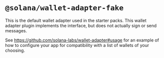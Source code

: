 # `@solana/wallet-adapter-fake`

This is the default wallet adapter used in the starter packs. This wallet adapter plugin implements the interface, but does not actually sign or send messages.

See https://github.com/solana-labs/wallet-adapter#usage for an example of how to configure your app for compatibility with a list of wallets of your choosing.
